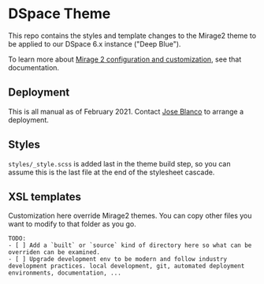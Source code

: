# DSpace Theme

This repo contains the styles and template changes to the Mirage2 theme to be applied to our DSpace 6.x instance ("Deep Blue").

To learn more about [Mirage 2 configuration and customization](https://wiki.lyrasis.org/display/DSDOC6x/Mirage+2+Configuration+and+Customization), see that documentation.

## Deployment

This is all manual as of February 2021. Contact [Jose Blanco](https://www.lib.umich.edu/users/blancoj) to arrange a deployment.

## Styles

`styles/_style.scss` is added last in the theme build step, so you can assume this is the last file at the end of the stylesheet cascade.

## XSL templates

Customization here override Mirage2 themes. You can copy other files you want to modify to that folder as you go.

```
TODO:
- [ ] Add a `built` or `source` kind of directory here so what can be overriden can be examined.
- [ ] Upgrade development env to be modern and follow industry development practices. local development, git, automated deployment environments, documentation, ...
```
